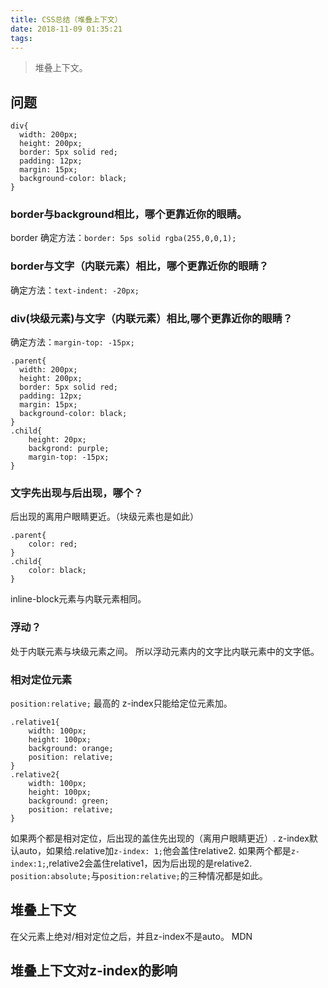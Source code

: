 ```yaml
---
title: CSS总结（堆叠上下文）
date: 2018-11-09 01:35:21
tags:
---
```

> 堆叠上下文。

## 问题
```
div{
  width: 200px;
  height: 200px;
  border: 5px solid red;
  padding: 12px;
  margin: 15px;
  background-color: black;
}
```
### border与background相比，哪个更靠近你的眼睛。
border
确定方法：```border: 5ps solid rgba(255,0,0,1);```
### border与文字（内联元素）相比，哪个更靠近你的眼睛？
确定方法：```text-indent: -20px;```
### div(块级元素)与文字（内联元素）相比,哪个更靠近你的眼睛？
确定方法：```margin-top: -15px;```
```
.parent{
  width: 200px;
  height: 200px;
  border: 5px solid red;
  padding: 12px;
  margin: 15px;
  background-color: black;
}
.child{
    height: 20px;
    backgrond: purple;
    margin-top: -15px;
}
```
### 文字先出现与后出现，哪个？
后出现的离用户眼睛更近。（块级元素也是如此）
```
.parent{
    color: red;
}
.child{
    color: black;
}
```
inline-block元素与内联元素相同。
### 浮动？
处于内联元素与块级元素之间。
所以浮动元素内的文字比内联元素中的文字低。
### 相对定位元素
```position:relative;```
最高的
z-index只能给定位元素加。
```
.relative1{
    width: 100px;
    height: 100px;
    background: orange;
    position: relative;
}
.relative2{
    width: 100px;
    height: 100px;
    background: green;
    position: relative;
}
```
如果两个都是相对定位，后出现的盖住先出现的（离用户眼睛更近）.
z-index默认auto，如果给.relative加```z-index: 1;```他会盖住relative2.
如果两个都是```z-index:1;```,relative2会盖住relative1，因为后出现的是relative2.
```position:absolute;```与```position:relative;```的三种情况都是如此。
## 堆叠上下文
在父元素上绝对/相对定位之后，并且z-index不是auto。
MDN
## 堆叠上下文对z-index的影响
